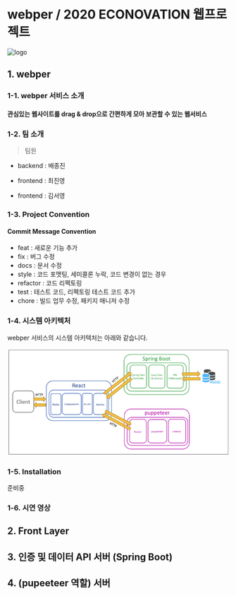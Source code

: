 # webper / 2020 ECONOVATION 웹프로젝트

![logo](https://user-images.githubusercontent.com/48192106/81941010-38489200-9633-11ea-8ae3-1f1463904aed.png)

## 1. webper 

### 1-1. webper 서비스 소개

#### 관심있는 웹사이트를 drag & drop으로 간편하게 모아 보관할 수 있는 웹서비스



### 1-2. 팀 소개

> 팀원

- backend : 배종진

- frontend : 최진영

- frontend : 김서영



### 1-3. Project Convention

#### Commit Message Convention

- feat : 새로운 기능 추가
- fix : 버그 수정
- docs : 문서 수정
- style : 코드 포맷팅, 세미콜론 누락, 코드 변경이 없는 경우
- refactor : 코드 리펙토링
- test : 테스트 코드, 리펙토링 테스트 코드 추가
- chore : 빌드 업무 수정, 패키지 매니저 수정



### 1-4. 시스템 아키텍처

webper 서비스의 시스템 아키텍처는 아래와 같습니다.

![image-20201112190813510](./resources/system-architecture.png)

### 1-5. Installation

준비중



### 1-6. 시연 영상





## 2. Front Layer





## 3. 인증 및 데이터 API 서버 (Spring Boot)





## 4. (pupeeteer 역할) 서버

